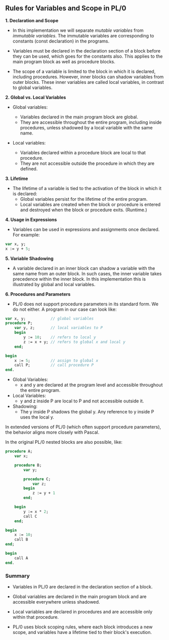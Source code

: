 
## Rules for Variables and Scope in PL/0


__1. Declaration and Scope__

- In this implementation we will separate *mutable variables* from *immutable variables*.
  The immutable variables are corresponding to constants (const declaration) in the programs.

- Variables must be declared in the declaration section of a block before they can be used,
  which goes for the constants also. This applies to the main program block as well as procedure
  blocks.

- The scope of a variable is limited to the block in which it is declared, including procedures.
  However, inner blocks can shadow variables from outer blocks. These inner variables
  are called local variables, in contrast to global variables.


__2. Global vs. Local Variables__

- Global variables:
    - Variables declared in the main program block are global.
    - They are accessible throughout the entire program, including inside procedures,
      unless shadowed by a local variable with the same name.

- Local variables:
    - Variables declared within a procedure block are local to that procedure.
    - They are not accessible outside the procedure in which they are defined.


__3. Lifetime__

- The lifetime of a variable is tied to the activation of the block in which it is declared:
    - Global variables persist for the lifetime of the entire program.
    - Local variables are created when the block or procedure is entered and destroyed when
      the block or procedure exits. (Runtime.)

__4. Usage in Expressions__

- Variables can be used in expressions and assignments once declared. For example:

```pascal
var x, y;
x := y + 5;
```

__5. Variable Shadowing__

- A variable declared in an inner block can shadow a variable with the same name from an outer
  block. In such cases, the inner variable takes precedence within the inner block.
  In this implementation this is illustrated by global and local variables.


__6. Procedures and Parameters__

- PL/0 does not support procedure parameters in its standard form. We do not either.
  A program in our case can look like:

```pascal
var x, y;           // global variables
procedure P;
    var y, z;       // local variables to P
    begin
        y := 10;    // refers to local y
        z := x + y; // refers to global x and local y
    end;

begin
    x := 5;         // assign to global x
    call P;         // call procedure P
end.
```

- Global Variables:
    - x and y are declared at the program level and accessible throughout the entire program.
- Local Variables:
    - y and z inside P are local to P and not accessible outside it.
- Shadowing:
    - The y inside P shadows the global y. Any reference to y inside P uses the local y.

In extended versions of PL/0 (which often support procedure parameters),
the behavior aligns more closely with Pascal.

In the original PL/0 nested blocks are also possible, like:

```pascal
procedure A;
    var x;

    procedure B;
        var y;

        procedure C;
            var z;
        begin
            z := y + 1
        end;

    begin
        y := x * 2;
        call C
    end;

begin
    x := 10;
    call B
end;

begin
    call A
end.
```

### Summary

- Variables in PL/0 are declared in the declaration section of a block.

- Global variables are declared in the main program block and are accessible
  everywhere unless shadowed.

- Local variables are declared in procedures and are accessible only within
  that procedure.

- PL/0 uses block scoping rules, where each block introduces a new scope,
  and variables have a lifetime tied to their block's execution.
